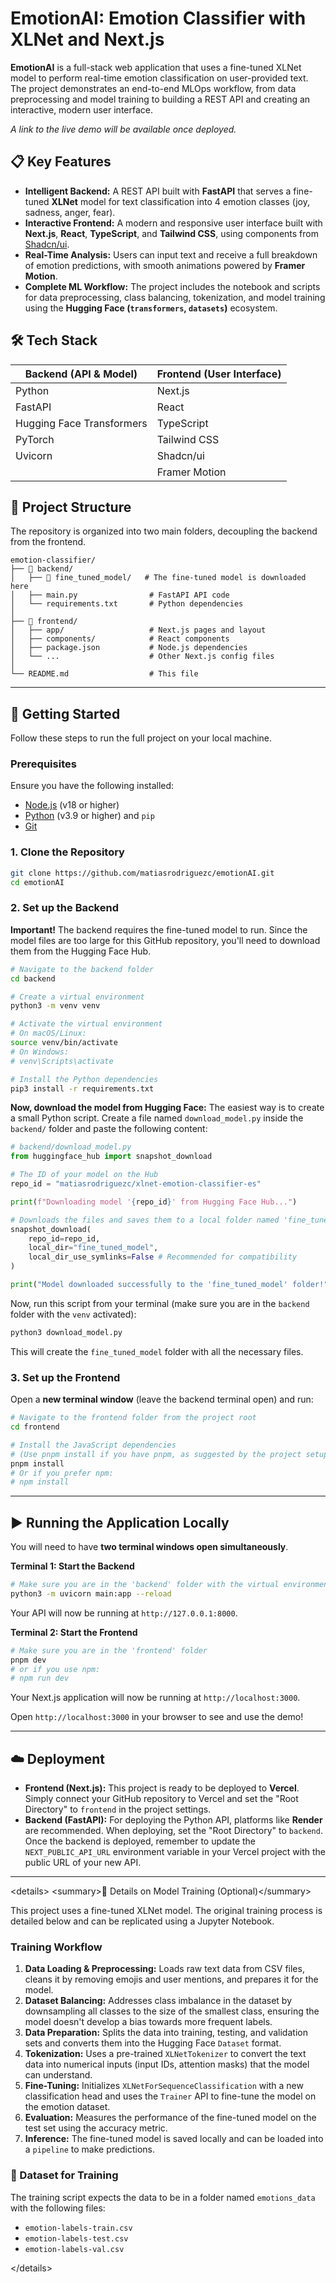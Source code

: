 # EmotionAI: Emotion Classifier with XLNet and Next.js

**EmotionAI** is a full-stack web application that uses a fine-tuned XLNet model to perform real-time emotion classification on user-provided text. The project demonstrates an end-to-end MLOps workflow, from data preprocessing and model training to building a REST API and creating an interactive, modern user interface.

*A link to the live demo will be available once deployed.*

## 📋 Key Features

  * **Intelligent Backend:** A REST API built with **FastAPI** that serves a fine-tuned **XLNet** model for text classification into 4 emotion classes (joy, sadness, anger, fear).
  * **Interactive Frontend:** A modern and responsive user interface built with **Next.js**, **React**, **TypeScript**, and **Tailwind CSS**, using components from [Shadcn/ui](https://ui.shadcn.com/).
  * **Real-Time Analysis:** Users can input text and receive a full breakdown of emotion predictions, with smooth animations powered by **Framer Motion**.
  * **Complete ML Workflow:** The project includes the notebook and scripts for data preprocessing, class balancing, tokenization, and model training using the **Hugging Face (`transformers`, `datasets`)** ecosystem.

## 🛠️ Tech Stack

| Backend (API & Model)         | Frontend (User Interface) |
| ----------------------------- | ------------------------- |
| Python                        | Next.js                   |
| FastAPI                       | React                     |
| Hugging Face Transformers     | TypeScript                |
| PyTorch                       | Tailwind CSS              |
| Uvicorn                       | Shadcn/ui                 |
|                               | Framer Motion             |

## 📂 Project Structure

The repository is organized into two main folders, decoupling the backend from the frontend.

```
emotion-classifier/
├── 📂 backend/
│   ├── 📂 fine_tuned_model/   # The fine-tuned model is downloaded here
│   ├── main.py                # FastAPI API code
│   └── requirements.txt       # Python dependencies
│
├── 📂 frontend/
│   ├── app/                   # Next.js pages and layout
│   ├── components/            # React components
│   ├── package.json           # Node.js dependencies
│   └── ...                    # Other Next.js config files
│
└── README.md                  # This file
```

-----

## 🚀 Getting Started

Follow these steps to run the full project on your local machine.

### Prerequisites

Ensure you have the following installed:

  * [Node.js](https://nodejs.org/) (v18 or higher)
  * [Python](https://www.python.org/) (v3.9 or higher) and `pip`
  * [Git](https://git-scm.com/)

### 1\. Clone the Repository

```bash
git clone https://github.com/matiasrodriguezc/emotionAI.git
cd emotionAI
```

### 2\. Set up the Backend

**Important\!** The backend requires the fine-tuned model to run. Since the model files are too large for this GitHub repository, you'll need to download them from the Hugging Face Hub.

```bash
# Navigate to the backend folder
cd backend

# Create a virtual environment
python3 -m venv venv

# Activate the virtual environment
# On macOS/Linux:
source venv/bin/activate
# On Windows:
# venv\Scripts\activate

# Install the Python dependencies
pip3 install -r requirements.txt
```

**Now, download the model from Hugging Face:**
The easiest way is to create a small Python script. Create a file named `download_model.py` inside the `backend/` folder and paste the following content:

```python
# backend/download_model.py
from huggingface_hub import snapshot_download

# The ID of your model on the Hub
repo_id = "matiasrodriguezc/xlnet-emotion-classifier-es"

print(f"Downloading model '{repo_id}' from Hugging Face Hub...")

# Downloads the files and saves them to a local folder named 'fine_tuned_model'
snapshot_download(
    repo_id=repo_id,
    local_dir="fine_tuned_model",
    local_dir_use_symlinks=False # Recommended for compatibility
)

print("Model downloaded successfully to the 'fine_tuned_model' folder!")
```

Now, run this script from your terminal (make sure you are in the `backend` folder with the `venv` activated):

```bash
python3 download_model.py
```

This will create the `fine_tuned_model` folder with all the necessary files.

### 3\. Set up the Frontend

Open a **new terminal window** (leave the backend terminal open) and run:

```bash
# Navigate to the frontend folder from the project root
cd frontend

# Install the JavaScript dependencies
# (Use pnpm install if you have pnpm, as suggested by the project setup)
pnpm install
# Or if you prefer npm:
# npm install
```

-----

## ▶️ Running the Application Locally

You will need to have **two terminal windows open simultaneously**.

**Terminal 1: Start the Backend**

```bash
# Make sure you are in the 'backend' folder with the virtual environment activated
python3 -m uvicorn main:app --reload
```

Your API will now be running at `http://127.0.0.1:8000`.

**Terminal 2: Start the Frontend**

```bash
# Make sure you are in the 'frontend' folder
pnpm dev
# or if you use npm:
# npm run dev
```

Your Next.js application will now be running at `http://localhost:3000`.

Open `http://localhost:3000` in your browser to see and use the demo\!

-----

## ☁️ Deployment

  * **Frontend (Next.js):** This project is ready to be deployed to **Vercel**. Simply connect your GitHub repository to Vercel and set the "Root Directory" to `frontend` in the project settings.
  * **Backend (FastAPI):** For deploying the Python API, platforms like **Render** are recommended. When deploying, set the "Root Directory" to `backend`. Once the backend is deployed, remember to update the `NEXT_PUBLIC_API_URL` environment variable in your Vercel project with the public URL of your new API.

-----

\<details\>
\<summary\>📖 Details on Model Training (Optional)\</summary\>

This project uses a fine-tuned XLNet model. The original training process is detailed below and can be replicated using a Jupyter Notebook.

### Training Workflow

1.  **Data Loading & Preprocessing:** Loads raw text data from CSV files, cleans it by removing emojis and user mentions, and prepares it for the model.
2.  **Dataset Balancing:** Addresses class imbalance in the dataset by downsampling all classes to the size of the smallest class, ensuring the model doesn't develop a bias towards more frequent labels.
3.  **Data Preparation:** Splits the data into training, testing, and validation sets and converts them into the Hugging Face `Dataset` format.
4.  **Tokenization:** Uses a pre-trained `XLNetTokenizer` to convert the text data into numerical inputs (input IDs, attention masks) that the model can understand.
5.  **Fine-Tuning:** Initializes `XLNetForSequenceClassification` with a new classification head and uses the `Trainer` API to fine-tune the model on the emotion dataset.
6.  **Evaluation:** Measures the performance of the fine-tuned model on the test set using the accuracy metric.
7.  **Inference:** The fine-tuned model is saved locally and can be loaded into a `pipeline` to make predictions.

### 📂 Dataset for Training

The training script expects the data to be in a folder named `emotions_data` with the following files:

  * `emotion-labels-train.csv`
  * `emotion-labels-test.csv`
  * `emotion-labels-val.csv`

\</details\>
